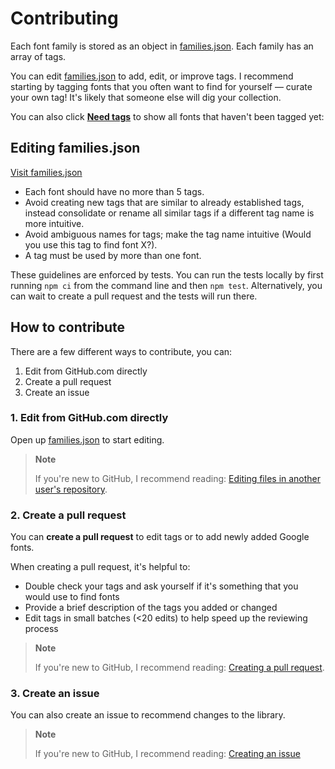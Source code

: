 # Contributing

Each font family is stored as an object in [families.json](families.json). Each family has an array of tags.

You can edit [families.json](families.json) to add, edit, or improve tags. I recommend starting by tagging fonts that you often want to find for yourself &mdash; curate your own tag! It's likely that someone else will dig your collection.

You can also click [**Need tags**](https://fontlibrary.dev/font-library/?tag=need+tags) to show all fonts that haven't been tagged yet:

## Editing families.json

[Visit families.json](families.json)

- Each font should have no more than 5 tags.
- Avoid creating new tags that are similar to already established tags, instead consolidate or rename all similar tags if a different tag name is more intuitive.
- Avoid ambiguous names for tags; make the tag name intuitive (Would you use this tag to find font X?).
- A tag must be used by more than one font.

These guidelines are enforced by tests. You can run the tests locally by first running `npm ci` from the command line and then `npm test`. Alternatively, you can wait to create a pull request and the tests will run there.

## How to contribute

There are a few different ways to contribute, you can:

1. Edit from GitHub.com directly
2. Create a pull request
3. Create an issue

### 1. Edit from GitHub.com directly

Open up [families.json](https://github.com/katydecorah/font-library/blob/gh-pages/families.json) to start editing.

> **Note**
>
> If you're new to GitHub, I recommend reading: [Editing files in another user's repository](https://help.github.com/articles/editing-files-in-another-user-s-repository/).

### 2. Create a pull request

You can **create a pull request** to edit tags or to add newly added Google fonts.

When creating a pull request, it's helpful to:

- Double check your tags and ask yourself if it's something that you would use to find fonts
- Provide a brief description of the tags you added or changed
- Edit tags in small batches (<20 edits) to help speed up the reviewing process

> **Note**
>
> If you're new to GitHub, I recommend reading: [Creating a pull request](https://help.github.com/articles/creating-a-pull-request/).

### 3. Create an issue

You can also create an issue to recommend changes to the library.

> **Note**
>
> If you're new to GitHub, I recommend reading: [Creating an issue](https://help.github.com/articles/creating-an-issue/)
